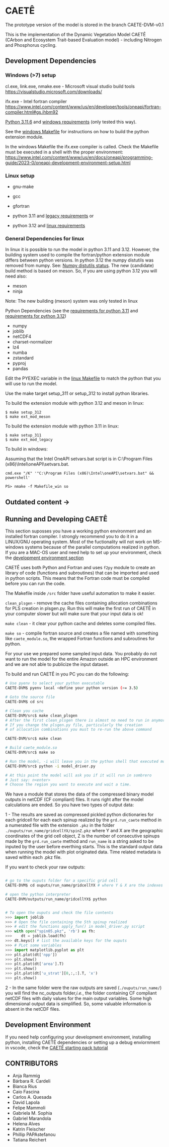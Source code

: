 
# CAETÊ

The prototype version of the model is stored in the branch CAETE-DVM-v0.1

This is the implementation of the Dynamic Vegetation Model CAETÊ (CArbon and Ecosystem Trait-based Evaluation model) - including Nitrogen and Phosphorus cycling.

## Development Dependencies


### Windows (>7) setup

cl.exe, link.exe, nmake.exe -
Microsoft visual studio build tools https://visualstudio.microsoft.com/downloads/

ifx.exe -
Intel fortran compiler https://www.intel.com/content/www/us/en/developer/tools/oneapi/fortran-compiler.html#gs.ihbm92


[Python 3.11.6](https://www.python.org/ftp/python/3.11.6/python-3.11.6-amd64.exe) and [windows requirements](./src/requirements_311.txt) (only tested this way).

See the [windows Makefile](./src/Makefile_win) for instructions on how to build the python extension module.

In the windows Makefile the ifx.exe compiler is called. Check the Makefile must be executed in a shell with the proper environment:
https://www.intel.com/content/www/us/en/docs/oneapi/programming-guide/2023-0/oneapi-development-environment-setup.html


### Linux setup

- gnu-make

- gcc

- gfortran

- python 3.11 and [legacy requirements](./src/requirements_311.txt)
or
- python 3.12 and [linux requirements](./src/requirements_312.txt)

### General Dependencies for linux

In linux it is possible to run the model in python 3.11 and 3.12. However, the building system used to compile the fortran/python extension module differs between python versions. In python 3.12 the numpy distutils was removed from numpy. See: [Numpy distutils status](https://numpy.org/doc/stable/reference/distutils_status_migration.html#distutils-status-migration). The new (candidate) build method is based on meson. So, if you are using python 3.12 you will need also:

- meson
- ninja

Note: The new building (meson) system was only tested in linux

Python Dependencies (see the [requirements for python 3.11](./src/requirements_311.txt) and [requirements for python 3.12](./src/requirements_312.txt))

- numpy
- joblib
- netCDF4
- charset-normalizer
- lz4
- numba
- zstandard
- pyproj
- pandas

Edit the PYEXEC variable in the [linux Makefile](./src/Makefile) to match the python that you will use to run the model.

Use the make target setup_311 or setup_312 to install python libraries.

To build the extension module with python 3.12 and meson in linux:

```
$ make setup_312
$ make ext_mod_meson
```

To build the extension module with python 3.11 in linux:

```
$ make setup_311
$ make ext_mod_legacy
```

To build in windows:

Assuming that the Intel OneAPI setvars.bat script is in C:\Program Files (x86)\Intel\oneAPI\setvars.bat.

```
cmd.exe "/K" '"C:\Program Files (x86)\Intel\oneAPI\setvars.bat" && powershell'

PS> nmake -f Makefile_win so

```

## Outdated content ->

## Running and Developing CAETÊ

This section suposses you have a working python environment and an installed fortran compiler. I strongly recommend you to do it in a LINUX/GNU operating system. Most of the fuctionality will not work on MS-windows systems because of the parallel computations realized in python.
If you are a MAC-OS user and need help to set up your environment, check the [development environment section](#development-Environment)

CAETÊ uses both Python and Fortran and uses `f2py` module to create an library of code (functions and subroutines) that can be imported and used in python scripts. This means that the Fortran code must be compiled before you can run the code.

The Makefile inside `/src` folder have useful automation to make it easier.

`clean_plsgen` - remove the cache files containing allocation combinations for PLS creation in plsgen.py. Run this will make the first run of CAETÊ in your computer slower but will make sure that your input data is ok!

`make clean` - it clear your python cache and deletes some compiled files.

`make so` - compile fortran source and creates a file named with something like `caete_module.so`, the wrapped Fortran functions and subroutines for python.

For your use we prepared some sampled input data. You probably do not want to run the model for the entire Amazon outside an HPC environment and we are not able to publicize the input dataset.

To build and run CAETÊ in you PC you can do the following:

```bash
# Use pyenv to select your python executable
CAETE-DVM$ pyenv local <define your python version (>= 3.5)

# Goto the source file
CAETE-DVM$ cd src

# Clean you cache
CAETE-DVM/src$ make clean_plsgen
# After the first clean_plsgen there is almost no need to run in anymore.
# If you change the plsgen.py file, particularly the creation
# of allocation combinations you must to re-run the above command

CAETE-DVM/src$ make clean

# Build caete_module.so
CAETE-DVM/src$ make so

# Run the model, -i will leave you in the python shell that executed model_driver.py
CAETE-DVM/src$ python -i model_driver.py

# At this point the model will ask you if it will run in sombrero
# Just say: n<enter>
# Choose the region you want to execute and wait a time.
```

We have a module that stores the data of the compressed binary model outputs in netCDF (CF compliant) files. It runs right after the model calculations are ended.
So you have two types of output data:

1 - The results are saved as compressed pickled python dictionaries for each gridcell for each each spinup realized by the `grd.run_caete` method in a numerated file with the extension `.pkz` in the folder `./ouputs/run_name/gridcellYX/spinZ.pkz` where Y and X are the geographic coordinates of the grid cell object, Z is the number of consecutive spinups made by the `grd.run_caete` method and `run_name` is a string asked to be inputed by the user before everthing starts. This is the standard output data when running the model with plot originated data. Time related metadata is saved within each .pkz file.

If you want to check your raw outputs:

```bash

# go to the ouputs folder for a specific grid cell
CAETE-DVM$ cd ouputs/run_name/gridcellYX # where Y & X are the indexes

# open the python interpreter
CAETE-DVM/outputs/run_name/gridcellYX$ python
```

```python

# To open the ouputs and check the file contents
>>> import joblib
>>> # Open the file containing the 5th spinup realized
>>> # edit the functions apply_fun() in model_driver.py script
>>> with open("spin05.pkz", 'rb') as fh:
>>>    dt = joblib.load(fh)
>>> dt.keys() # list the available keys for the ouputs
>>> # PLot some variables
>>> import matplotlib.pyplot as plt
>>> plt.plot(dt['npp'])
>>> plt.show()
>>> plt.plot(dt['area'].T)
>>> plt.show()
>>> plt.plot(dt['u_strat'][0,:,:].T, 'x')
>>> plt.show()

```

2 - In the same folder were the raw outputs are saved (`./ouputs/run_name/`) you will find the nc_outputs folder,_i.e._, the
folder containing CF compliant netCDF files with daily values for the main output variables. Some high dimensional output data is simplified. So, some valuable information is absent in the netCDF files.

## Development Environment

If you need help configuring your development environment, installing python, installing CAETÊ dependencies or setting up a debug enviornment in vscode, check the [CAETÊ starting pack tutorial](https://github.com/fmammoli/CAETE-Tutorials)

## __CONTRIBUTORS__

- Anja Rammig
- Bárbara R. Cardeli
- Bianca Rius
- Caio Fascina
- Carlos A. Quesada
- David Lapola
- Felipe Mammoli
- Gabriela M. Sophia
- Gabriel Marandola
- Helena Alves
- Katrin Fleischer
- Phillip PAPAstefanou
- Tatiana Reichert
